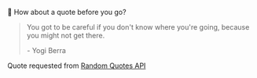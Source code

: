 📣 How about a quote before you go?

> You got to be careful if you don't know where you're going, because you might not get there.
>
> <p>- Yogi Berra</p>

Quote requested from [Random Quotes API](https://github.com/lukePeavey/quotable)
